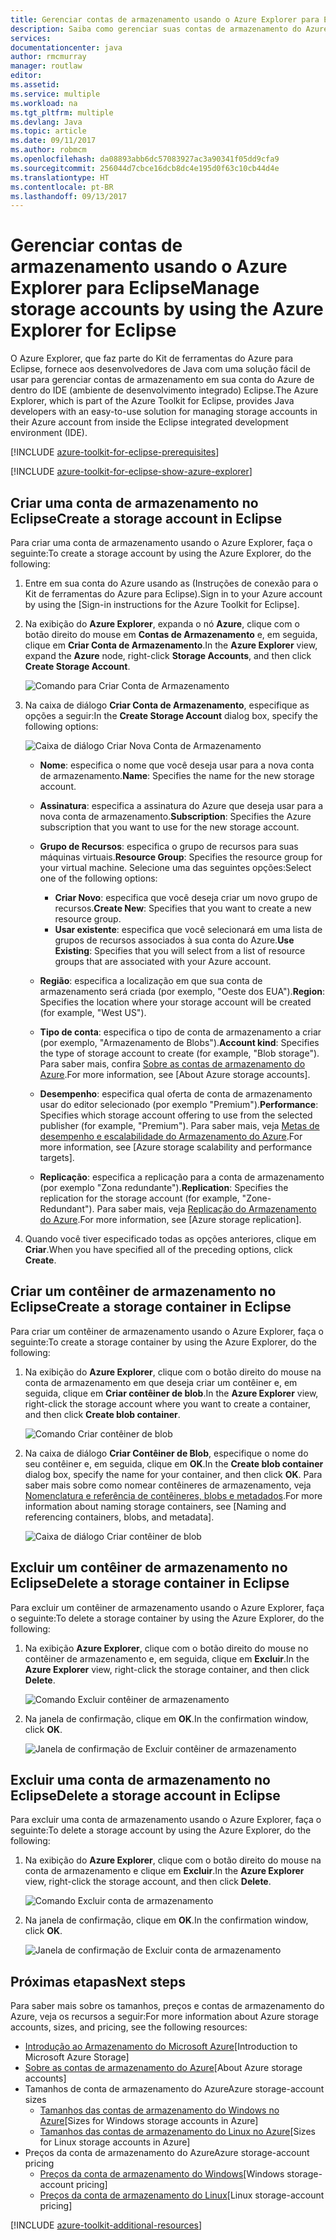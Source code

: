 ```yaml
---
title: Gerenciar contas de armazenamento usando o Azure Explorer para Eclipse
description: Saiba como gerenciar suas contas de armazenamento do Azure usando o Azure Explorer para Eclipse.
services: 
documentationcenter: java
author: rmcmurray
manager: routlaw
editor: 
ms.assetid: 
ms.service: multiple
ms.workload: na
ms.tgt_pltfrm: multiple
ms.devlang: Java
ms.topic: article
ms.date: 09/11/2017
ms.author: robmcm
ms.openlocfilehash: da08893abb6dc57083927ac3a90341f05dd9cfa9
ms.sourcegitcommit: 256044d7cbce16dcb8dc4e195d0f63c10cb44d4e
ms.translationtype: HT
ms.contentlocale: pt-BR
ms.lasthandoff: 09/13/2017
---
```

# <a name="manage-storage-accounts-by-using-the-azure-explorer-for-eclipse"></a><span data-ttu-id="e51f8-103">Gerenciar contas de armazenamento usando o Azure Explorer para Eclipse</span><span class="sxs-lookup"><span data-stu-id="e51f8-103">Manage storage accounts by using the Azure Explorer for Eclipse</span></span>

<span data-ttu-id="e51f8-104">O Azure Explorer, que faz parte do Kit de ferramentas do Azure para Eclipse, fornece aos desenvolvedores de Java com uma solução fácil de usar para gerenciar contas de armazenamento em sua conta do Azure de dentro do IDE (ambiente de desenvolvimento integrado) Eclipse.</span><span class="sxs-lookup"><span data-stu-id="e51f8-104">The Azure Explorer, which is part of the Azure Toolkit for Eclipse, provides Java developers with an easy-to-use solution for managing storage accounts in their Azure account from inside the Eclipse integrated development environment (IDE).</span></span>

[!INCLUDE [azure-toolkit-for-eclipse-prerequisites](../includes/azure-toolkit-for-eclipse-prerequisites.md)]

[!INCLUDE [azure-toolkit-for-eclipse-show-azure-explorer](../includes/azure-toolkit-for-eclipse-show-azure-explorer.md)]

## <a name="create-a-storage-account-in-eclipse"></a><span data-ttu-id="e51f8-105">Criar uma conta de armazenamento no Eclipse</span><span class="sxs-lookup"><span data-stu-id="e51f8-105">Create a storage account in Eclipse</span></span>

<span data-ttu-id="e51f8-106">Para criar uma conta de armazenamento usando o Azure Explorer, faça o seguinte:</span><span class="sxs-lookup"><span data-stu-id="e51f8-106">To create a storage account by using the Azure Explorer, do the following:</span></span>

1. <span data-ttu-id="e51f8-107">Entre em sua conta do Azure usando as (Instruções de conexão para o Kit de ferramentas do Azure para Eclipse).</span><span class="sxs-lookup"><span data-stu-id="e51f8-107">Sign in to your Azure account by using the [Sign-in instructions for the Azure Toolkit for Eclipse].</span></span>

1. <span data-ttu-id="e51f8-108">Na exibição do **Azure Explorer**, expanda o nó **Azure**, clique com o botão direito do mouse em **Contas de Armazenamento** e, em seguida, clique em **Criar Conta de Armazenamento**.</span><span class="sxs-lookup"><span data-stu-id="e51f8-108">In the **Azure Explorer** view, expand the **Azure** node, right-click **Storage Accounts**, and then click **Create Storage Account**.</span></span>

   ![Comando para Criar Conta de Armazenamento][CS01]

1. <span data-ttu-id="e51f8-110">Na caixa de diálogo **Criar Conta de Armazenamento**, especifique as opções a seguir:</span><span class="sxs-lookup"><span data-stu-id="e51f8-110">In the **Create Storage Account** dialog box, specify the following options:</span></span>

   ![Caixa de diálogo Criar Nova Conta de Armazenamento][CS02]

   * <span data-ttu-id="e51f8-112">**Nome**: especifica o nome que você deseja usar para a nova conta de armazenamento.</span><span class="sxs-lookup"><span data-stu-id="e51f8-112">**Name**: Specifies the name for the new storage account.</span></span>

   * <span data-ttu-id="e51f8-113">**Assinatura**: especifica a assinatura do Azure que deseja usar para a nova conta de armazenamento.</span><span class="sxs-lookup"><span data-stu-id="e51f8-113">**Subscription**: Specifies the Azure subscription that you want to use for the new storage account.</span></span>

   * <span data-ttu-id="e51f8-114">**Grupo de Recursos**: especifica o grupo de recursos para suas máquinas virtuais.</span><span class="sxs-lookup"><span data-stu-id="e51f8-114">**Resource Group**: Specifies the resource group for your virtual machine.</span></span> <span data-ttu-id="e51f8-115">Selecione uma das seguintes opções:</span><span class="sxs-lookup"><span data-stu-id="e51f8-115">Select one of the following options:</span></span>
      * <span data-ttu-id="e51f8-116">**Criar Novo**: especifica que você deseja criar um novo grupo de recursos.</span><span class="sxs-lookup"><span data-stu-id="e51f8-116">**Create New**: Specifies that you want to create a new resource group.</span></span>
      * <span data-ttu-id="e51f8-117">**Usar existente**: especifica que você selecionará em uma lista de grupos de recursos associados à sua conta do Azure.</span><span class="sxs-lookup"><span data-stu-id="e51f8-117">**Use Existing**: Specifies that you will select from a list of resource groups that are associated with your Azure account.</span></span>

   * <span data-ttu-id="e51f8-118">**Região**: especifica a localização em que sua conta de armazenamento será criada (por exemplo, "Oeste dos EUA").</span><span class="sxs-lookup"><span data-stu-id="e51f8-118">**Region**: Specifies the location where your storage account will be created (for example, "West US").</span></span>

   * <span data-ttu-id="e51f8-119">**Tipo de conta**: especifica o tipo de conta de armazenamento a criar (por exemplo, "Armazenamento de Blobs").</span><span class="sxs-lookup"><span data-stu-id="e51f8-119">**Account kind**: Specifies the type of storage account to create (for example, "Blob storage").</span></span> <span data-ttu-id="e51f8-120">Para saber mais, confira [Sobre as contas de armazenamento do Azure].</span><span class="sxs-lookup"><span data-stu-id="e51f8-120">For more information, see [About Azure storage accounts].</span></span>

   * <span data-ttu-id="e51f8-121">**Desempenho**: especifica qual oferta de conta de armazenamento usar do editor selecionado (por exemplo "Premium").</span><span class="sxs-lookup"><span data-stu-id="e51f8-121">**Performance**: Specifies which storage account offering to use from the selected publisher (for example, "Premium").</span></span> <span data-ttu-id="e51f8-122">Para saber mais, veja [Metas de desempenho e escalabilidade do Armazenamento do Azure].</span><span class="sxs-lookup"><span data-stu-id="e51f8-122">For more information, see [Azure storage scalability and performance targets].</span></span>

   * <span data-ttu-id="e51f8-123">**Replicação**: especifica a replicação para a conta de armazenamento (por exemplo "Zona redundante").</span><span class="sxs-lookup"><span data-stu-id="e51f8-123">**Replication**: Specifies the replication for the storage account (for example, "Zone-Redundant").</span></span> <span data-ttu-id="e51f8-124">Para saber mais, veja [Replicação do Armazenamento do Azure].</span><span class="sxs-lookup"><span data-stu-id="e51f8-124">For more information, see [Azure storage replication].</span></span>

1. <span data-ttu-id="e51f8-125">Quando você tiver especificado todas as opções anteriores, clique em **Criar**.</span><span class="sxs-lookup"><span data-stu-id="e51f8-125">When you have specified all of the preceding options, click **Create**.</span></span>

## <a name="create-a-storage-container-in-eclipse"></a><span data-ttu-id="e51f8-126">Criar um contêiner de armazenamento no Eclipse</span><span class="sxs-lookup"><span data-stu-id="e51f8-126">Create a storage container in Eclipse</span></span>

<span data-ttu-id="e51f8-127">Para criar um contêiner de armazenamento usando o Azure Explorer, faça o seguinte:</span><span class="sxs-lookup"><span data-stu-id="e51f8-127">To create a storage container by using the Azure Explorer, do the following:</span></span>

1. <span data-ttu-id="e51f8-128">Na exibição do **Azure Explorer**, clique com o botão direito do mouse na conta de armazenamento em que deseja criar um contêiner e, em seguida, clique em **Criar contêiner de blob**.</span><span class="sxs-lookup"><span data-stu-id="e51f8-128">In the **Azure Explorer** view, right-click the storage account where you want to create a container, and then click **Create blob container**.</span></span>

   ![Comando Criar contêiner de blob][CC01]

1. <span data-ttu-id="e51f8-130">Na caixa de diálogo **Criar Contêiner de Blob**, especifique o nome do seu contêiner e, em seguida, clique em **OK**.</span><span class="sxs-lookup"><span data-stu-id="e51f8-130">In the **Create blob container** dialog box, specify the name for your container, and then click **OK**.</span></span> <span data-ttu-id="e51f8-131">Para saber mais sobre como nomear contêineres de armazenamento, veja [Nomenclatura e referência de contêineres, blobs e metadados].</span><span class="sxs-lookup"><span data-stu-id="e51f8-131">For more information about naming storage containers, see [Naming and referencing containers, blobs, and metadata].</span></span>

   ![Caixa de diálogo Criar contêiner de blob][CC02]

## <a name="delete-a-storage-container-in-eclipse"></a><span data-ttu-id="e51f8-133">Excluir um contêiner de armazenamento no Eclipse</span><span class="sxs-lookup"><span data-stu-id="e51f8-133">Delete a storage container in Eclipse</span></span>

<span data-ttu-id="e51f8-134">Para excluir um contêiner de armazenamento usando o Azure Explorer, faça o seguinte:</span><span class="sxs-lookup"><span data-stu-id="e51f8-134">To delete a storage container by using the Azure Explorer, do the following:</span></span>

1. <span data-ttu-id="e51f8-135">Na exibição **Azure Explorer**, clique com o botão direito do mouse no contêiner de armazenamento e, em seguida, clique em **Excluir**.</span><span class="sxs-lookup"><span data-stu-id="e51f8-135">In the **Azure Explorer** view, right-click the storage container, and then click **Delete**.</span></span>

   ![Comando Excluir contêiner de armazenamento][DC01]

1. <span data-ttu-id="e51f8-137">Na janela de confirmação, clique em **OK**.</span><span class="sxs-lookup"><span data-stu-id="e51f8-137">In the confirmation window, click **OK**.</span></span>

   ![Janela de confirmação de Excluir contêiner de armazenamento][DC02]

## <a name="delete-a-storage-account-in-eclipse"></a><span data-ttu-id="e51f8-139">Excluir uma conta de armazenamento no Eclipse</span><span class="sxs-lookup"><span data-stu-id="e51f8-139">Delete a storage account in Eclipse</span></span>

<span data-ttu-id="e51f8-140">Para excluir uma conta de armazenamento usando o Azure Explorer, faça o seguinte:</span><span class="sxs-lookup"><span data-stu-id="e51f8-140">To delete a storage account by using the Azure Explorer, do the following:</span></span>

1. <span data-ttu-id="e51f8-141">Na exibição do **Azure Explorer**, clique com o botão direito do mouse na conta de armazenamento e clique em **Excluir**.</span><span class="sxs-lookup"><span data-stu-id="e51f8-141">In the **Azure Explorer** view, right-click the storage account, and then click **Delete**.</span></span>

   ![Comando Excluir conta de armazenamento][DS01]

1. <span data-ttu-id="e51f8-143">Na janela de confirmação, clique em **OK**.</span><span class="sxs-lookup"><span data-stu-id="e51f8-143">In the confirmation window, click **OK**.</span></span>

   ![Janela de confirmação de Excluir conta de armazenamento][DS02]

## <a name="next-steps"></a><span data-ttu-id="e51f8-145">Próximas etapas</span><span class="sxs-lookup"><span data-stu-id="e51f8-145">Next steps</span></span>

<span data-ttu-id="e51f8-146">Para saber mais sobre os tamanhos, preços e contas de armazenamento do Azure, veja os recursos a seguir:</span><span class="sxs-lookup"><span data-stu-id="e51f8-146">For more information about Azure storage accounts, sizes, and pricing, see the following resources:</span></span>

* <span data-ttu-id="e51f8-147">[Introdução ao Armazenamento do Microsoft Azure]</span><span class="sxs-lookup"><span data-stu-id="e51f8-147">[Introduction to Microsoft Azure Storage]</span></span>
* <span data-ttu-id="e51f8-148">[Sobre as contas de armazenamento do Azure]</span><span class="sxs-lookup"><span data-stu-id="e51f8-148">[About Azure storage accounts]</span></span>
* <span data-ttu-id="e51f8-149">Tamanhos de conta de armazenamento do Azure</span><span class="sxs-lookup"><span data-stu-id="e51f8-149">Azure storage-account sizes</span></span>
  * <span data-ttu-id="e51f8-150">[Tamanhos das contas de armazenamento do Windows no Azure]</span><span class="sxs-lookup"><span data-stu-id="e51f8-150">[Sizes for Windows storage accounts in Azure]</span></span>
  * <span data-ttu-id="e51f8-151">[Tamanhos das contas de armazenamento do Linux no Azure]</span><span class="sxs-lookup"><span data-stu-id="e51f8-151">[Sizes for Linux storage accounts in Azure]</span></span>
* <span data-ttu-id="e51f8-152">Preços da conta de armazenamento do Azure</span><span class="sxs-lookup"><span data-stu-id="e51f8-152">Azure storage-account pricing</span></span>
  * <span data-ttu-id="e51f8-153">[Preços da conta de armazenamento do Windows]</span><span class="sxs-lookup"><span data-stu-id="e51f8-153">[Windows storage-account pricing]</span></span>
  * <span data-ttu-id="e51f8-154">[Preços da conta de armazenamento do Linux]</span><span class="sxs-lookup"><span data-stu-id="e51f8-154">[Linux storage-account pricing]</span></span>

[!INCLUDE [azure-toolkit-additional-resources](../includes/azure-toolkit-additional-resources.md)]

<!-- URL List -->

[Introdução ao Armazenamento do Microsoft Azure]: /azure/storage/storage-introduction
[Sobre as contas de armazenamento do Azure]: /azure/storage/storage-create-storage-account
[Replicação do Armazenamento do Azure]: /azure/storage/storage-redundancy
[Metas de desempenho e escalabilidade do Armazenamento do Azure]: /azure/storage/storage-scalability-targets
[Nomenclatura e referência de contêineres, blobs e metadados]: http://go.microsoft.com/fwlink/?LinkId=255555

[Tamanhos das contas de armazenamento do Windows no Azure]: /azure/virtual-machines/virtual-machines-windows-sizes
[Tamanhos das contas de armazenamento do Linux no Azure]: /azure/virtual-machines/virtual-machines-linux-sizes
[Preços da conta de armazenamento do Windows]: /pricing/details/virtual-machines/windows/
[Preços da conta de armazenamento do Linux]: /pricing/details/virtual-machines/linux/

<!-- IMG List -->

[CS01]: media/azure-toolkit-for-eclipse-managing-storage-accounts-using-azure-explorer/CS01.png
[CS02]: media/azure-toolkit-for-eclipse-managing-storage-accounts-using-azure-explorer/CS02.png
[CC01]: media/azure-toolkit-for-eclipse-managing-storage-accounts-using-azure-explorer/CC01.png
[CC02]: media/azure-toolkit-for-eclipse-managing-storage-accounts-using-azure-explorer/CC02.png

[DS01]: media/azure-toolkit-for-eclipse-managing-storage-accounts-using-azure-explorer/DS01.png
[DS02]: media/azure-toolkit-for-eclipse-managing-storage-accounts-using-azure-explorer/DS02.png
[DC01]: media/azure-toolkit-for-eclipse-managing-storage-accounts-using-azure-explorer/DC01.png
[DC02]: media/azure-toolkit-for-eclipse-managing-storage-accounts-using-azure-explorer/DC02.png
